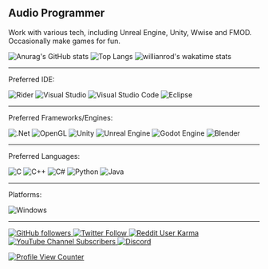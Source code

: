 ## Audio Programmer
Work with various tech, including Unreal Engine, Unity, Wwise and FMOD.
Occasionally make games for fun.

![Anurag's GitHub stats](https://github-readme-stats.vercel.app/api?username=JDSherbert&show_icons=true&theme=tokyonight)  ![Top Langs](https://github-readme-stats.vercel.app/api/top-langs/?username=JDSherbert&langs_count=10&layout=compact&theme=tokyonight) ![willianrod's wakatime stats](https://github-readme-stats.vercel.app/api/wakatime?username=JDSherbert&theme=tokyonight) 

-----------------------------------------------

Preferred IDE:

![Rider](https://img.shields.io/badge/Rider-000000.svg?style=for-the-badge&logo=Rider&logoColor=white&color=black&labelColor=crimson) ![Visual Studio](https://img.shields.io/badge/Visual%20Studio-5C2D91.svg?style=for-the-badge&logo=visual-studio&logoColor=white) ![Visual Studio Code](https://img.shields.io/badge/Visual%20Studio%20Code-0078d7.svg?style=for-the-badge&logo=visual-studio-code&logoColor=white) ![Eclipse](https://img.shields.io/badge/Eclipse-FE7A16.svg?style=for-the-badge&logo=Eclipse&logoColor=white)

-----------------------------------------------

Preferred Frameworks/Engines:

![.Net](https://img.shields.io/badge/.NET-5C2D91?style=for-the-badge&logo=.net&logoColor=white) ![OpenGL](https://img.shields.io/badge/OpenGL-%23FFFFFF.svg?style=for-the-badge&logo=opengl)
![Unity](https://img.shields.io/badge/unity-%23000000.svg?style=for-the-badge&logo=unity&logoColor=white) ![Unreal Engine](https://img.shields.io/badge/unrealengine-%23313131.svg?style=for-the-badge&logo=unrealengine&logoColor=white) ![Godot Engine](https://img.shields.io/badge/GODOT-%23FFFFFF.svg?style=for-the-badge&logo=godot-engine) ![Blender](https://img.shields.io/badge/blender-%23F5792A.svg?style=for-the-badge&logo=blender&logoColor=white)

-----------------------------------------------

Preferred Languages:

![C](https://img.shields.io/badge/c-%2300599C.svg?style=for-the-badge&logo=c&logoColor=white) ![C++](https://img.shields.io/badge/c++-%2300599C.svg?style=for-the-badge&logo=c%2B%2B&logoColor=white) ![C#](https://img.shields.io/badge/c%23-%23239120.svg?style=for-the-badge&logo=c-sharp&logoColor=white) ![Python](https://img.shields.io/badge/python-3670A0?style=for-the-badge&logo=python&logoColor=ffdd54) ![Java](https://img.shields.io/badge/java-%23ED8B00.svg?style=for-the-badge&logo=java&logoColor=white)

-----------------------------------------------

Platforms:

![Windows](https://img.shields.io/badge/Windows-0078D6?style=for-the-badge&logo=windows&logoColor=white)

<!-- ![Jokes Card](https://readme-jokes.vercel.app/api) -->

-----------------------------------------------

<a href="https://github.com/JDSherbert">![GitHub followers](https://img.shields.io/github/followers/JDSherbert?style=social) <a href="https://twitter.com/JDSherbert">![Twitter Follow](https://img.shields.io/twitter/follow/JDSherbert_?style=social) <a href="https://reddit.com/user/JDSherbert/">![Reddit User Karma](https://img.shields.io/reddit/user-karma/combined/JDSherbert?style=social) <a href="https://www.youtube.com/channel/UCQWN7zdUfskROpOVrkR2TYg">![YouTube Channel Subscribers](https://img.shields.io/youtube/channel/subscribers/UCQWN7zdUfskROpOVrkR2TYg?style=social) <a href="https://discord.gg/JDdecZ3">![Discord](https://img.shields.io/discord/664896441747243010?label=SoundHUB%20Discord%20Server&logo=Discord&style=social)

![Profile View Counter](https://komarev.com/ghpvc/?username=JDSherbert)

<!--
https://github.com/JDSherbert#languages--software

https://github.com/JDSherbert#7-day-wakatime-statistics--takes-last-7-days-

**JDSherbert/JDSherbert** is a ✨ _special_ ✨ repository because its `README.md` (this file) appears on your GitHub profile.

Here are some ideas to get you started:

- 🔭 I’m currently working on ...
- 🌱 I’m currently learning ...
- 👯 I’m looking to collaborate on ...
- 🤔 I’m looking for help with ...
- 💬 Ask me about ...
- 📫 How to reach me: ...
- 😄 Pronouns: ...
- ⚡ Fun fact: ...
-->
